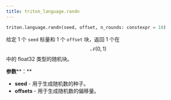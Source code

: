 ```yaml
---
title: triton_language.randn
---
```


```python
triton.language.randn(seed, offset, n_rounds: constexpr = 10)
```


给定 1 个 `seed` 标量和 1 个 `offset` 块，返回 1 个在 $$\mathcal{N}(0,1)$$ 中的 float32 类型的随机块。 


**参数****：**

* **seed** - 用于生成随机数的种子。
* **offsets** - 用于生成随机数的偏移量。


